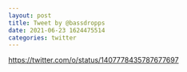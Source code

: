 ```yaml
--- 
layout: post 
title: Tweet by @bassdropps 
date: 2021-06-23 1624475514 
categories: twitter 
--- 
```

https://twitter.com/o/status/1407778435787677697